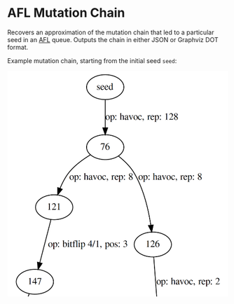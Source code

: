 # AFL Mutation Chain

Recovers an approximation of the mutation chain that led to a particular seed in
an [AFL](http://lcamtuf.coredump.cx/afl/) queue.  Outputs the chain in either
JSON or Graphviz DOT format.

Example mutation chain, starting from the initial seed `seed`:

![mutation chain example](etc/mutate_chain_example.png "mutation chain example")
